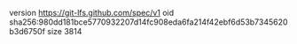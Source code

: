 version https://git-lfs.github.com/spec/v1
oid sha256:980dd181bce5770932207d14fc908eda6fa214f42ebf6d53b7345620b3d6750f
size 3814
